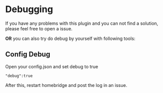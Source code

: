 # Debugging

If you have any problems with this plugin and you can not find a solution, please feel free to open a issue.

**OR** you can also try do debug by yourself with following tools:


## Config Debug

Open your config.json and set debug to true

```"debug":true```

After this, restart homebridge and post the log in an issue.
